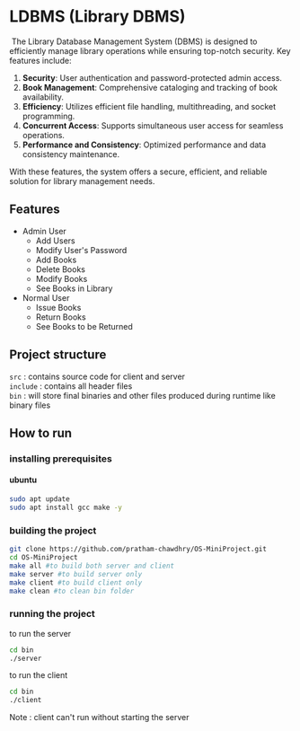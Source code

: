 # LDBMS (Library DBMS)
﻿
The Library Database Management System (DBMS) is designed to efficiently manage library operations while ensuring top-notch security. Key features include:

1.  **Security**: User authentication and password-protected admin access.
2.  **Book Management**: Comprehensive cataloging and tracking of book availability.
3.  **Efficiency**: Utilizes efficient file handling, multithreading, and socket programming.
4.  **Concurrent Access**: Supports simultaneous user access for seamless operations.
5.  **Performance and Consistency**: Optimized performance and data consistency maintenance.

With these features, the system offers a secure, efficient, and reliable solution for library management needs.

## Features 
  - Admin User
	- Add Users
	- Modify User's Password
	- Add Books
	- Delete Books
	- Modify Books
	- See Books in Library
 - Normal User 
	- Issue Books
	- Return Books
	- See Books to be Returned

## Project structure
```src``` : contains source code for client and server \
```include``` : contains all header files \
```bin``` : will store final binaries and other files produced during runtime like binary files
## How to run
### installing  prerequisites
#### ubuntu
``` bash
sudo apt update
sudo apt install gcc make -y
```
### building the project 
``` bash
git clone https://github.com/pratham-chawdhry/OS-MiniProject.git
cd OS-MiniProject
make all #to build both server and client
make server #to build server only
make client #to build client only
make clean #to clean bin folder
```
### running the project
to run the server 
``` bash 
cd bin
./server
```
to run the client
```  bash
cd bin
./client
```
Note : client can't run without starting the server